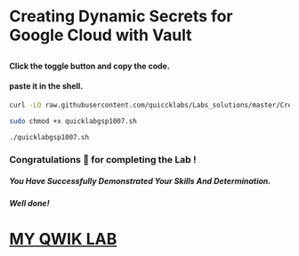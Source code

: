 # Creating Dynamic Secrets for Google Cloud with Vault


## 

####  Click the toggle button and copy the code.

####  paste it in the shell.


```bash
curl -LO raw.githubusercontent.com/quiccklabs/Labs_solutions/master/Creating%20Dynamic%20Secrets%20for%20Google%20Cloud%20with%20Vault/quicklabgsp1007.sh

sudo chmod +x quicklabgsp1007.sh

./quicklabgsp1007.sh
```


### Congratulations 🎉 for completing the Lab !

##### *You Have Successfully Demonstrated Your Skills And Determination.*

#### *Well done!*

# [MY QWIK LAB](https://www.youtube.com/@MyQwiklab)
